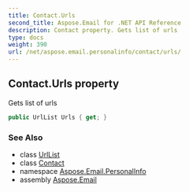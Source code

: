 ```yaml
---
title: Contact.Urls
second_title: Aspose.Email for .NET API Reference
description: Contact property. Gets list of urls
type: docs
weight: 390
url: /net/aspose.email.personalinfo/contact/urls/
---
```

## Contact.Urls property

Gets list of urls

```csharp
public UrlList Urls { get; }
```

### See Also

* class [UrlList](../../urllist/)
* class [Contact](../)
* namespace [Aspose.Email.PersonalInfo](../../contact/)
* assembly [Aspose.Email](../../../)


